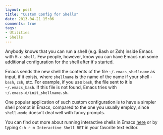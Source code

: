 ```yaml
---
layout: post
title: "Custom Config for Shells"
date: 2013-04-21 15:06
comments: true
tags:
- Utilities
- Shells
---
```


Anybody knows that you can run a shell (e.g. Bash or Zsh) inside Emacs with `M-x
shell`. Few people, however, know you can have Emacs run some additional
configuration for the shell after it's started.

Emacs sends the new shell the contents of the file
`~/.emacs_shellname` as input, if it exists, where `shellname` is the
name of the name if your shell - `bash`, `zsh`, etc. For example, if you
use `bash`, the file sent to it is `~/.emacs_bash`. If this file is not
found, Emacs tries with `~/.emacs.d/init_shellname.sh`.

One popular application of such custom configuration is to have a
simpler shell prompt in Emacs, compared to the one you usually employ,
since `shell-mode` doesn't deal well with fancy prompts.

You can find out more about running interactive shells in Emacs
[here](http://www.gnu.org/software/emacs/manual/html_node/emacs/Interactive-Shell.html)
or by typing `C-h r m Interactive Shell RET` in your favorite text
editor.
